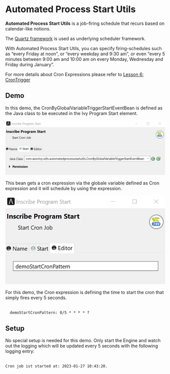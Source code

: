 # Automated Process Start Utils

**Automated Process Start Utils** is a job-firing schedule that recurs based on calendar-like notions.

The [Quartz framework](http://www.quartz-scheduler.org/) is used as underlying scheduler framework.

With Automated Process Start Utils, you can specify firing-schedules such as “every Friday at noon”, or “every weekday and 9:30 am”, or even “every 5 minutes between 9:00 am and 10:00 am on every Monday, Wednesday and Friday during January”.

For more details about Cron Expressions please refer to [Lesson 6: CronTrigger](http://www.quartz-scheduler.org/documentation/quartz-2.3.0/tutorials/tutorial-lesson-06.html)

## Demo

In this demo, the CronByGlobalVariableTriggerStartEventBean is defined as the Java class to be executed in the Ivy Program Start element.

![Program Start Element screenshot](ProgramStartElement.png "Program Start Element screenshot")

This bean gets a cron expression via the globale variable defined as Cron expression and it will schedule by using the expression.

![custom editor UI screenshot](customEditorUI.png "custom editor UI screenshot")

For this demo, the Cron expression is defining the time to start the cron that simply fires every 5 seconds.

```

  demoStartCronPattern: 0/5 * * * * ?

```

## Setup

No special setup is needed for this demo. Only start the Engine and watch out the logging which will be updated every 5 seconds with the following logging entry:

```

Cron job ist started at: 2023-01-27 10:43:20.

```
